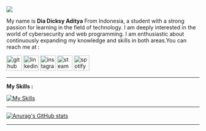 ![](https://a-static.besthdwallpaper.com/naruto-obito-uchiha-wallpaper-1920x540-55098_70.jpg)


My name is **Dia Dicksy Aditya** From Indonesia, a student with a strong passion for learning in the field of technology. I am deeply interested in the world of cybersecurity and web programming. I am enthusiastic about continuously expanding my knowledge and skills in both areas.You can reach me at :

[<img src='https://cdn.jsdelivr.net/npm/simple-icons@3.0.1/icons/github.svg' alt='github' height='40'>](https://github.com/210ribu)  [<img src='https://cdn.jsdelivr.net/npm/simple-icons@3.0.1/icons/linkedin.svg' alt='linkedin' height='40'>](https://www.linkedin.com/in/https://www.linkedin.com/in/dia-dicksy-aditya-686104249//)  [<img src='https://cdn.jsdelivr.net/npm/simple-icons@3.0.1/icons/instagram.svg' alt='instagram' height='40'>](https://www.instagram.com/diadicksy/)  [<img src='https://cdn.jsdelivr.net/npm/simple-icons@3.0.1/icons/steam.svg' alt='steam' height='40'>](300k)  [<img src='https://cdn.jsdelivr.net/npm/simple-icons@3.0.1/icons/spotify.svg' alt='spotify' height='40'>](210ribu) 

---

**My Skills :**

[![My Skills](https://skillicons.dev/icons?i=html,css,js,laravel,bootstrap,python,java,c++)](https://skillicons.dev)


---
[![Anurag's GitHub stats](https://github-readme-stats.vercel.app/api?username=210ribu)](https://github.com/anuraghazra/github-readme-stats)


----
